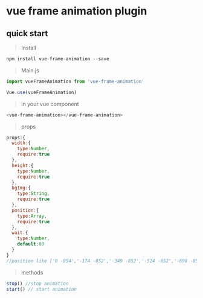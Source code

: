 # vue frame animation plugin

## quick start

> Install

```javascript
npm install vue-frame-animation --save
```

> Main.js

```javascript
import vueFrameAnimation from 'vue-frame-animation'

Vue.use(vueFrameAnimation)
```

>  in your vue component

```javascript
<vue-frame-animation></vue-frame-animation>
```

> props

```javascript
props:{
  width:{
    type:Number,
    require:true
  },
  height:{
    type:Number,
    require:true
  },
  bgImg:{
    type:String,
    require:true
  },
  position:{
    type:Array,
    require:true
  },
  wait:{
    type:Number,
    default:80
  }
}
//position like ['0 -854','-174 -852','-349 -852','-524 -852','-698 -852','-873 -848',]
```

> methods

```javascript
stop() //stop animation
start() // start animation
```



